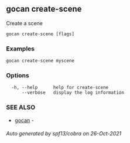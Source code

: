 ## gocan create-scene

Create a scene

```
gocan create-scene [flags]
```

### Examples

```
gocan create-scene myscene
```

### Options

```
  -h, --help      help for create-scene
      --verbose   display the log information
```

### SEE ALSO

* [gocan](gocan.md)	 - 

###### Auto generated by spf13/cobra on 26-Oct-2021
